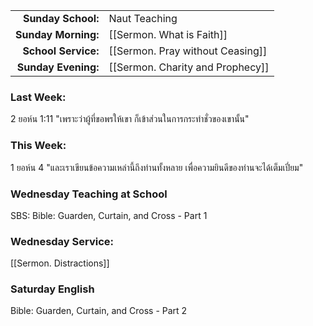|                     |                                  |
| ------------------: | :------------------------------- |
|  **Sunday School:** | Naut Teaching                    |
| **Sunday Morning:** | [[Sermon. What is Faith]]        |
| **School Service:** | [[Sermon. Pray without Ceasing]] |
| **Sunday Evening:** | [[Sermon. Charity and Prophecy]] |

### Last Week:

2 ยอห์น 1:11 "เพราะว่าผู้ที่ขอพรให้เขา ก็เข้าส่วนในการกระทำชั่วของเขานั้น"

### This Week:

1 ยอห์น 4 "และเราเขียนข้อความเหล่านี้ถึงท่านทั้งหลาย เพื่อความยินดีของท่านจะได้เต็มเปี่ยม"

### Wednesday Teaching at School

SBS:
Bible: Guarden, Curtain, and Cross - Part 1

### Wednesday Service:

[[Sermon. Distractions]]

### Saturday English

Bible: Guarden, Curtain, and Cross - Part 2
